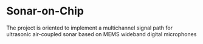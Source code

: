 # Sonar-on-Chip
The project is oriented to implement a multichannel signal path for ultrasonic air-coupled sonar based on MEMS wideband digital microphones
